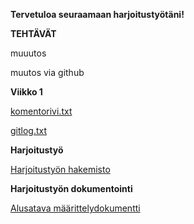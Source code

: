 **Tervetuloa seuraamaan harjoitustyötäni!**


**TEHTÄVÄT**

muuutos




muutos via github

**Viikko 1**

[komentorivi.txt](https://github.com/TheMorshu/otm-harjoitustyo/blob/master/laskarit/viikko1/komentorivi.txt)

[gitlog.txt](https://github.com/TheMorshu/otm-harjoitustyo/blob/master/laskarit/viikko1/gitlog.txt)




**Harjoitustyö**

[Harjoitustyön hakemisto](https://github.com/TheMorshu/otm-harjoitustyo/tree/master/KysymysGeneraattori)


**Harjoitustyön dokumentointi**

[Alusatava määrittelydokumentti](https://github.com/TheMorshu/otm-harjoitustyo/tree/master/dokumentointi/maarittelydokumentti.md)




